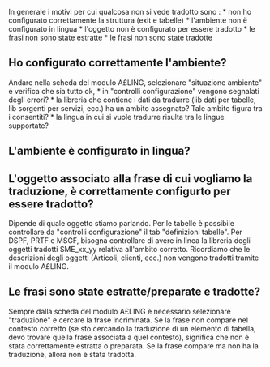 In generale i motivi per cui qualcosa non si vede tradotto sono : 
\* non ho configurato correttamente la struttura (exit e tabelle)
\* l'ambiente non è configurato in lingua
\* l'oggetto non è configurato per essere tradotto
\* le frasi non sono state estratte
\* le frasi non sono state tradotte

## Ho configurato correttamente l'ambiente?
Andare nella scheda del modulo A£LING, selezionare "situazione ambiente" e verifica che sia tutto ok,
\* in "controlli configurazione" vengono segnalati degli errori?
\* la libreria che contiene i dati da tradurre (lib dati per tabelle, lib sorgenti per servizi, ecc.) ha un ambito assegnato? Tale ambito figura tra i consentiti?
\* la lingua in cui si vuole tradurre risulta tra le lingue supportate?

## L'ambiente è configurato in lingua?

## L'oggetto associato alla frase di cui vogliamo la traduzione, è correttamente configurto per essere tradotto?
Dipende di quale oggetto stiamo parlando.
Per le tabelle è possibile controllare da "controlli configurazione" il tab "definizioni tabelle".
Per DSPF, PRTF e MSGF, bisogna controllare di avere in linea la libreria degli oggetti tradotti SME_xx_yy relativa all'ambito corretto.
Ricordiamo che le descrizioni degli oggetti (Articoli, clienti, ecc.) non vengono tradotti tramite il modulo A£LING.

## Le frasi sono state estratte/preparate e tradotte?
Sempre dalla scheda del modulo A£LING è necessario selezionare "traduzione" e cercare la frase incriminata.
Se la frase non compare nel contesto corretto (se sto cercando la traduzione di un elemento di tabella, devo trovare quella frase associata a quel contesto), significa che non è stata correttamente estratta o preparata.
Se la frase compare ma non ha la traduzione, allora non è stata tradotta.
